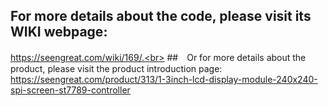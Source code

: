 ## For more details about the code, please visit its WIKI webpage: <br>
https://seengreat.com/wiki/169/.<br> 
##　Or for more details about the product, please visit the product introduction page:<br>
https://seengreat.com/product/313/1-3inch-lcd-display-module-240x240-spi-screen-st7789-controller
